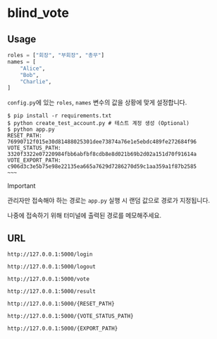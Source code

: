 # blind_vote

## Usage

```python
roles = ["회장", "부회장", "총무"]
names = [
    "Alice",
    "Bob",
    "Charlie",
]
```

`config.py`에 있는 `roles`, `names` 변수의 값을 상황에 맞게 설정합니다.

```console
$ pip install -r requirements.txt
$ python create_test_account.py # 테스트 계정 생성 (Optional)
$ python app.py
RESET_PATH: 76990712f015e30d81488025301dee73874a76e1e5ebdc489fe272684f96
VOTE_STATUS_PATH: 3320f3322e07220984fbb6abfbf8cdb8e8d021b69b2d02a151d70f91614a
VOTE_EXPORT_PATH: c906d3c3e5b75e98e22135ea665a7629d7286270d59c1aa359a1f87b2585
~~~
```

> [!IMPORTANT]
> 관리자만 접속해야 하는 경로는 `app.py` 실행 시 랜덤 값으로 경로가 지정됩니다.
>
> 나중에 접속하기 위해 터미널에 출력된 경로를 메모해주세요.

## URL

`http://127.0.0.1:5000/login`

`http://127.0.0.1:5000/logout`

`http://127.0.0.1:5000/vote`

`http://127.0.0.1:5000/result`

`http://127.0.0.1:5000/{RESET_PATH}`

`http://127.0.0.1:5000/{VOTE_STATUS_PATH}`

`http://127.0.0.1:5000/{EXPORT_PATH}`
